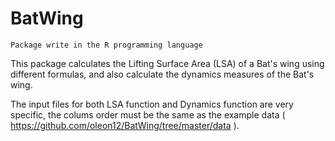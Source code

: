 # BatWing

```
Package write in the R programming language

```

This package calculates the Lifting Surface Area (LSA) of a Bat's wing using different formulas, and also calculate the dynamics measures of the Bat's wing.

The input files for both LSA function and Dynamics function are very specific, the colums order must be the same as the example data ( https://github.com/oleon12/BatWing/tree/master/data ).

